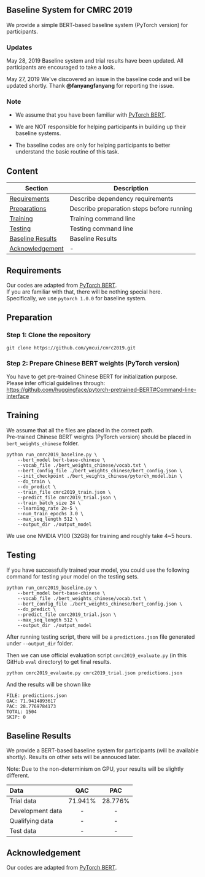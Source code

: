 ## Baseline System for CMRC 2019

We provide a simple BERT-based baseline system (PyTorch version) for participants. </br>

### Updates
May 28, 2019 Baseline system and trial results have been updated. All participants are encouraged to take a look.

May 27, 2019 We've discovered an issue in the baseline code and will be updated shortly. Thank **@fanyangfanyang** for reporting the issue.



### Note

- We assume that you have been familiar with [PyTorch BERT](https://github.com/huggingface/pytorch-pretrained-BERT). </br>

- We are NOT responsible for helping participants in building up their baseline systems.

- The baseline codes are only for helping participants to better understand the basic routine of this task.


## Content

| Section | Description |
|-|-|
| [Requirements](#Requirements) | Describe dependency requirements |
| [Preparations](#Preparation) | Describe preparation steps before running |
| [Training](#Training) | Training command line  |
| [Testing](#Testing) | Testing command line |
| [Baseline Results](#Baseline-Results) | Baseline Results |
| [Acknowledgement](#Acknowledgement) | - |


## Requirements
Our codes are adapted from [PyTorch BERT](https://github.com/huggingface/pytorch-pretrained-BERT). </br>
If you are familiar with that, there will be nothing special here. </br>
Specifically, we use `pytorch 1.0.0` for baseline system.

## Preparation

### Step 1: Clone the repository

```
git clone https://github.com/ymcui/cmrc2019.git
```

### Step 2: Prepare Chinese BERT weights (PyTorch version)
You have to get pre-trained Chinese BERT for initialization purpose. </br>
Please infer official guidelines through: https://github.com/huggingface/pytorch-pretrained-BERT#Command-line-interface


## Training
We assume that all the files are placed in the correct path. </br>
Pre-trained Chinese BERT weights (PyTorch version) should be placed in `bert_weights_chinese` folder.

```
python run_cmrc2019_baseline.py \
	--bert_model bert-base-chinese \
	--vocab_file ./bert_weights_chinese/vocab.txt \
	--bert_config_file ./bert_weights_chinese/bert_config.json \
	--init_checkpoint ./bert_weights_chinese/pytorch_model.bin \
	--do_train \
	--do_predict \
	--train_file cmrc2019_train.json \
	--predict_file cmrc2019_trial.json \
	--train_batch_size 24 \
	--learning_rate 2e-5 \
	--num_train_epochs 3.0 \
	--max_seq_length 512 \
	--output_dir ./output_model
```

We use one NVIDIA V100 (32GB) for training and roughly take 4~5 hours.


## Testing
If you have successfully trained your model, you could use the following command for testing your model on the testing sets.
```
python run_cmrc2019_baseline.py \
	--bert_model bert-base-chinese \
	--vocab_file ./bert_weights_chinese/vocab.txt \
	--bert_config_file ./bert_weights_chinese/bert_config.json \
	--do_predict \
	--predict_file cmrc2019_trial.json \
	--max_seq_length 512 \
	--output_dir ./output_model
```

After running testing script, there will be a `predictions.json` file generated under `--output_dir` folder.

Then we can use official evaluation script `cmrc2019_evaluate.py` (in this GitHub `eval` directory) to get final results.

```
python cmrc2019_evaluate.py cmrc2019_trial.json predictions.json
```

And the results will be shown like

```
FILE: predictions.json
QAC: 71.9414893617
PAC: 28.7769784173
TOTAL: 1504
SKIP: 0
```


## Baseline Results
We provide a BERT-based baseline system for participants (will be available shortly).
Results on other sets will be annouced later.

Note: Due to the non-determinism on GPU, your results will be slightly different.

| Data | QAC | PAC | 
| :------ | :-----: | :-----: | 
| Trial data | 71.941% | 28.776% |
| Development data | - | - |
| Qualifying data | - | - |
| Test data | - | - |


## Acknowledgement
Our codes are adapted from [PyTorch BERT](https://github.com/huggingface/pytorch-pretrained-BERT).

